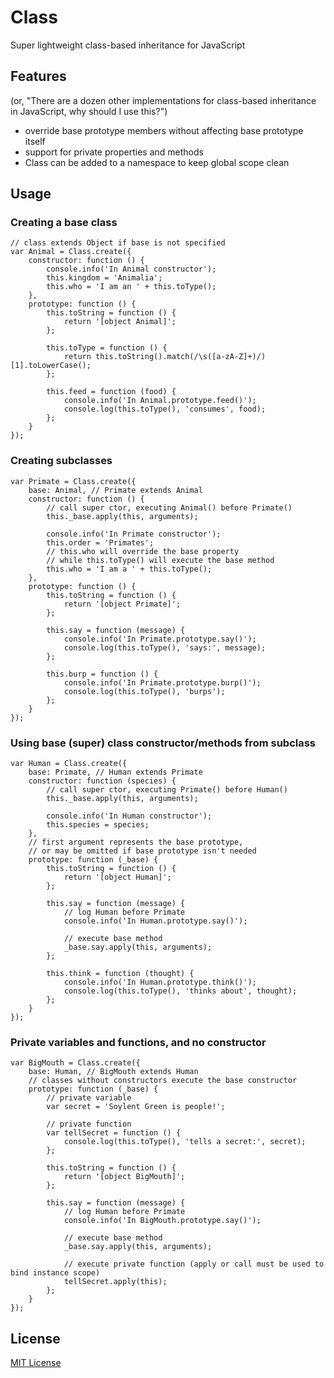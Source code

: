 Class
=====

Super lightweight class-based inheritance for JavaScript


Features
--------

(or, "There are a dozen other implementations for class-based inheritance in JavaScript, why should I use this?")

* override base prototype members without affecting base prototype itself
* support for private properties and methods
* Class can be added to a namespace to keep global scope clean


Usage
-----


### Creating a base class ###

    // class extends Object if base is not specified
    var Animal = Class.create({
        constructor: function () {
            console.info('In Animal constructor');
            this.kingdom = 'Animalia';
            this.who = 'I am an ' + this.toType();
        },
        prototype: function () {
            this.toString = function () {
                return '[object Animal]';
            };

            this.toType = function () {
                return this.toString().match(/\s([a-zA-Z]+)/)[1].toLowerCase();
            };

            this.feed = function (food) {
                console.info('In Animal.prototype.feed()');
                console.log(this.toType(), 'consumes', food);
            };
        }
    });


### Creating subclasses ###

    var Primate = Class.create({
        base: Animal, // Primate extends Animal
        constructor: function () {
            // call super ctor, executing Animal() before Primate()
            this._base.apply(this, arguments);

            console.info('In Primate constructor');
            this.order = 'Primates';
            // this.who will override the base property
            // while this.toType() will execute the base method
            this.who = 'I am a ' + this.toType();
        },
        prototype: function () {
            this.toString = function () {
                return '[object Primate]';
            };

            this.say = function (message) {
                console.info('In Primate.prototype.say()');
                console.log(this.toType(), 'says:', message);
            };

            this.burp = function () {
                console.info('In Primate.prototype.burp()');
                console.log(this.toType(), 'burps');
            };
        }
    });


### Using base (super) class constructor/methods from subclass ###

    var Human = Class.create({
        base: Primate, // Human extends Primate
        constructor: function (species) {
            // call super ctor, executing Primate() before Human()
            this._base.apply(this, arguments);

            console.info('In Human constructor');
            this.species = species;
        },
        // first argument represents the base prototype,
        // or may be omitted if base prototype isn't needed
        prototype: function (_base) {
            this.toString = function () {
                return '[object Human]';
            };

            this.say = function (message) {
                // log Human before Primate
                console.info('In Human.prototype.say()');

                // execute base method
                _base.say.apply(this, arguments);
            };

            this.think = function (thought) {
                console.info('In Human.prototype.think()');
                console.log(this.toType(), 'thinks about', thought);
            };
        }
    });


### Private variables and functions, and no constructor ###

    var BigMouth = Class.create({
        base: Human, // BigMouth extends Human
        // classes without constructors execute the base constructor
        prototype: function (_base) {
            // private variable
            var secret = 'Soylent Green is people!';

            // private function
            var tellSecret = function () {
                console.log(this.toType(), 'tells a secret:', secret);
            };

            this.toString = function () {
                return '[object BigMouth]';
            };

            this.say = function (message) {
                // log Human before Primate
                console.info('In BigMouth.prototype.say()');

                // execute base method
                _base.say.apply(this, arguments);

                // execute private function (apply or call must be used to bind instance scope)
                tellSecret.apply(this);
            };
        }
    });


License
-------

[MIT License](http://www.opensource.org/licenses/mit-license.php)

